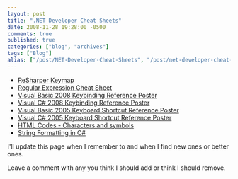 ```yaml
---
layout: post
title: ".NET Developer Cheat Sheets"
date: 2008-11-28 19:28:00 -0500
comments: true
published: true
categories: ["blog", "archives"]
tags: ["Blog"]
alias: ["/post/NET-Developer-Cheat-Sheets", "/post/net-developer-cheat-sheets"]
---
```

<!-- more -->

<ul>
<li><a href="http://www.jetbrains.com/resharper/documentation/ReSharper30DefaultKeymap_2.pdf" target="_blank">ReSharper Keymap</a></li>
<li><a href="http://regexlib.com/CheatSheet.aspx" target="_blank">Regular Expression Cheat Sheet</a></li>
<li><a href="http://www.microsoft.com/downloads/details.aspx?familyid=255b8cf1-f6bd-4b55-bb42-dd1a69315833&amp;displaylang=en" target="_blank">Visual Basic 2008 Keybinding Reference Poster</a></li>
<li><a href="http://www.microsoft.com/downloads/details.aspx?FamilyID=e5f902a8-5bb5-4cc6-907e-472809749973&amp;displaylang=en" target="_blank">Visual C# 2008 Keybinding Reference Poster</a></li>
<li><a href="http://www.microsoft.com/downloads/details.aspx?FamilyID=6bb41456-9378-4746-b502-b4c5f7182203&amp;DisplayLang=en" target="_blank">Visual Basic 2005 Keyboard Shortcut Reference Poster</a></li>
<li><a href="http://www.microsoft.com/downloads/details.aspx?familyid=C15D210D-A926-46A8-A586-31F8A2E576FE&amp;displaylang=en" target="_blank">Visual C# 2005 Keyboard Shortcut Reference Poster</a></li>
<li><a href="http://www.ascii.cl/htmlcodes.htm">HTML Codes - Characters and symbols</a></li>
<li><a href="http://blog.stevex.net/index.php/string-formatting-in-csharp/">String Formatting in C#</a></li>
</ul>
<p>I'll update this page when I remember to and when I find new ones or better ones.</p>
<p>Leave a comment with any you think I should add or think I should remove.</p>
